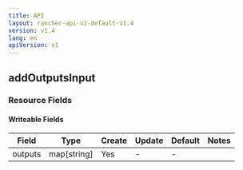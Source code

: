 ```yaml
---
title: API
layout: rancher-api-v1-default-v1.4
version: v1.4
lang: en
apiVersion: v1
---
```


## addOutputsInput



### Resource Fields

#### Writeable Fields

Field | Type | Create | Update | Default | Notes
---|---|---|---|---|---
outputs | map[string] | Yes | - | - | 



<br>
